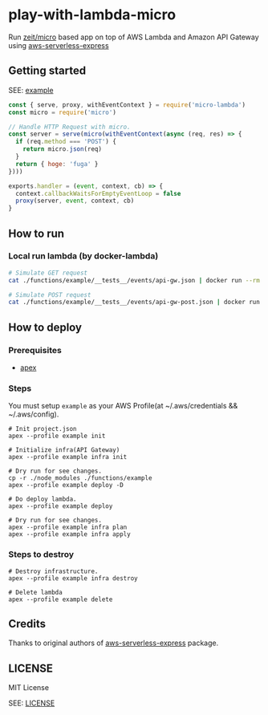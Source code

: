 # play-with-lambda-micro
Run [zeit/micro](https://github.com/zeit/micro) based app on top of AWS Lambda and Amazon API Gateway using [aws-serverless-express](https://github.com/awslabs/aws-serverless-express) 

## Getting started

SEE: [example](example/index.js)

```jsx harmony
const { serve, proxy, withEventContext } = require('micro-lambda')
const micro = require('micro')

// Handle HTTP Request with micro.
const server = serve(micro(withEventContext(async (req, res) => {
  if (req.method === 'POST') {
    return micro.json(req)
  }
  return { hoge: 'fuga' }
})))

exports.handler = (event, context, cb) => {
  context.callbackWaitsForEmptyEventLoop = false
  proxy(server, event, context, cb)
}
```

## How to run

### Local run lambda (by docker-lambda)

```bash
# Simulate GET request
cat ./functions/example/__tests__/events/api-gw.json | docker run --rm -v "$PWD":/var/task -i -e DOCKER_LAMBDA_USE_STDIN=1 lambci/lambda:nodejs8.10 functions/example/index.handler

# Simulate POST request
cat ./functions/example/__tests__/events/api-gw-post.json | docker run --rm -v "$PWD":/var/task -i -e DOCKER_LAMBDA_USE_STDIN=1 lambci/lambda:nodejs8.10 functions/example/index.handler
```

## How to deploy

### Prerequisites

- [apex](https://github.com/apex/apex)

### Steps

You must setup `example` as your AWS Profile(at ~/.aws/credentials && ~/.aws/config).

```
# Init project.json
apex --profile example init 

# Initialize infra(API Gateway)
apex --profile example infra init

# Dry run for see changes.
cp -r ./node_modules ./functions/example
apex --profile example deploy -D

# Do deploy lambda.
apex --profile example deploy

# Dry run for see changes.
apex --profile example infra plan
apex --profile example infra apply
```

### Steps to destroy

```
# Destroy infrastructure.
apex --profile example infra destroy

# Delete lambda
apex --profile example delete
```

## Credits

Thanks to original authors of [aws-serverless-express](https://github.com/awslabs/aws-serverless-express) package. 

## LICENSE

MIT License 

SEE: [LICENSE](LICENSE)
